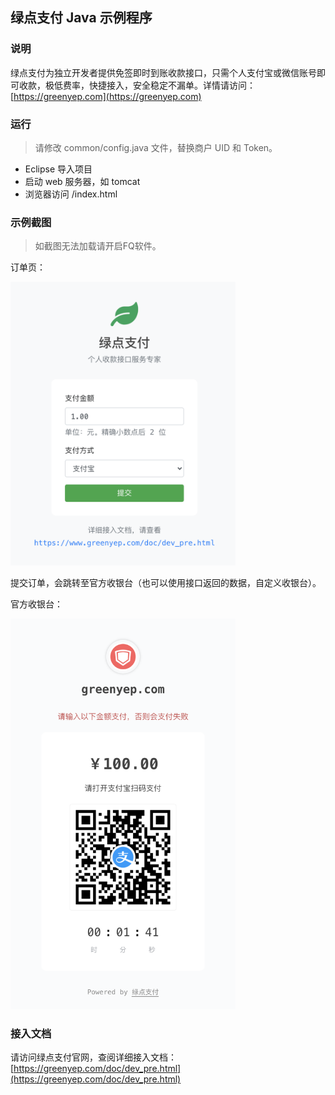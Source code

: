 ## 绿点支付 Java 示例程序

### 说明

绿点支付为独立开发者提供免签即时到账收款接口，只需个人支付宝或微信账号即可收款，极低费率，快捷接入，安全稳定不漏单。详情请访问：[https://greenyep.com](https://greenyep.com)

### 运行

> 请修改 common/config.java 文件，替换商户 UID 和 Token。

- Eclipse 导入项目
- 启动 web 服务器，如 tomcat
- 浏览器访问 /index.html

### 示例截图

> 如截图无法加载请开启FQ软件。

订单页：

<img src="https://github.com/GG4mida/greenyep-demo-java/blob/main/screen/trans.png?raw=true" width="360" alt="订单页截图">

提交订单，会跳转至官方收银台（也可以使用接口返回的数据，自定义收银台）。

官方收银台：

<img src="https://github.com/GG4mida/greenyep-demo-java/blob/main/screen/cashier.png?raw=true" width="360" alt="收银台截图">

### 接入文档

请访问绿点支付官网，查阅详细接入文档：[https://greenyep.com/doc/dev_pre.html](https://greenyep.com/doc/dev_pre.html)